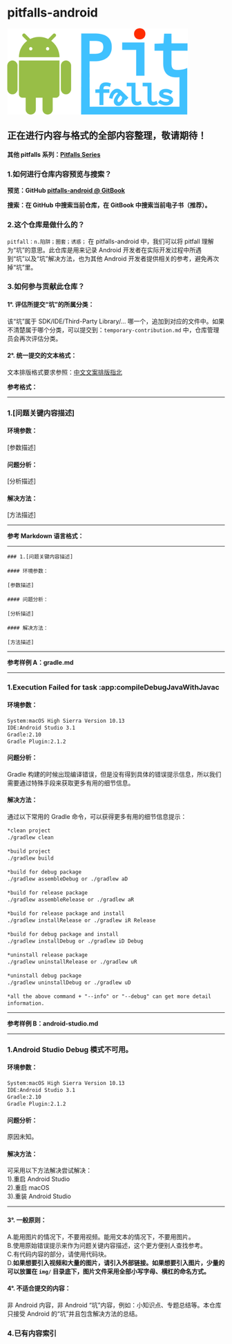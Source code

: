 # pitfalls-android

<img src="logo-pitfalls-android.png" width="" height="200"/>


## 正在进行内容与格式的全部内容整理，敬请期待！

#### 其他 pitfalls 系列：[Pitfalls Series](https://github.com/42Chapters/pitfalls)

### 1.如何进行仓库内容预览与搜索？

**预览：GitHub [pitfalls-android @ GitBook](https://42chapters.gitbook.io/pitfalls-android/)**

**搜索：在 GitHub 中搜索当前仓库，在 GitBook 中搜索当前电子书（推荐）。**

### 2.这个仓库是做什么的？

`pitfall：n.陷阱；圈套；诱惑；` 在 pitfalls-android 中，我们可以将 pitfall 理解为“坑”的意思。此仓库是用来记录 Android 开发者在实际开发过程中所遇到“坑”以及“坑”解决方法，也为其他 Android 开发者提供相关的参考，避免再次掉“坑”里。

### 3.如何参与贡献此仓库？

#### 1°. 评估所提交“坑”的所属分类：

该“坑”属于 SDK/IDE/Third-Party Library/... 哪一个，追加到对应的文件中。如果不清楚属于哪个分类，可以提交到：`temporary-contribution.md` 中，仓库管理员会再次评估分类。

#### 2°. 统一提交的文本格式：

文本排版格式要求参照：[中文文案排版指北](https://github.com/sparanoid/chinese-copywriting-guidelines)

**参考格式：**

***
### 1.[问题关键内容描述]

#### 环境参数：

[参数描述]

#### 问题分析：

[分析描述]

#### 解决方法：

[方法描述]
***

**参考 Markdown 语言格式：**

***
```
### 1.[问题关键内容描述]

#### 环境参数：

[参数描述]

#### 问题分析：

[分析描述]

#### 解决方法：

[方法描述]
```
***

**参考样例 A：gradle.md**
*** 
### 1.Execution Failed for task :app:compileDebugJavaWithJavac

#### 环境参数：

```  
System:macOS High Sierra Version 10.13
IDE:Android Studio 3.1
Gradle:2.10
Gradle Plugin:2.1.2
```

#### 问题分析：

Gradle 构建的时候出现编译错误，但是没有得到具体的错误提示信息，所以我们需要通过特殊手段来获取更多有用的细节信息。


#### 解决方法：

通过以下常用的 Gradle 命令，可以获得更多有用的细节信息提示：

```
*clean project
./gradlew clean  

*build project
./gradlew build

*build for debug package
./gradlew assembleDebug or ./gradlew aD

*build for release package
./gradlew assembleRelease or ./gradlew aR

*build for release package and install
./gradlew installRelease or ./gradlew iR Release

*build for debug package and install
./gradlew installDebug or ./gradlew iD Debug

*uninstall release package
./gradlew uninstallRelease or ./gradlew uR

*uninstall debug package
./gradlew uninstallDebug or ./gradlew uD 

*all the above command + "--info" or "--debug" can get more detail information.
```

***

**参考样例 B：android-studio.md**
***
### 1.Android Studio Debug 模式不可用。

#### 环境参数：

```  
System:macOS High Sierra Version 10.13
IDE:Android Studio 3.1
Gradle:2.10
Gradle Plugin:2.1.2
```

#### 问题分析：

原因未知。

#### 解决方法：

可采用以下方法解决尝试解决：  
1).重启 Android Studio  
2).重启 macOS  
3).重装 Android Studio
***


#### 3°. 一般原则：

A.能用图片的情况下，不要用视频。能用文本的情况下，不要用图片。  
B.使用原始错误提示来作为问题关键内容描述，这个更方便别人查找参考。  
C.有代码内容的部分，请使用代码块。  
D.**如果想要引入视频和大量的图片，请引入外部链接。如果想要引入图片，少量的可以放置在 `img/` 目录底下，图片文件采用全部小写字母、横杠的命名方式。**

#### 4°. 不适合提交的内容：

非 Android 内容，非 Android “坑”内容，例如：小知识点、专题总结等。本仓库只接受 Android 的“坑”并且包含解决方法的总结。


### 4.已有内容索引

